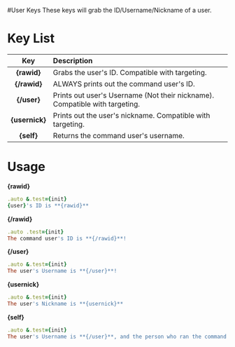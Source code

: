 #User Keys
These keys will grab the ID/Username/Nickname of a user.

# Key List
| Key | Description |
| :---: | :--- |
| **{rawid}** | Grabs the user's ID. Compatible with targeting.|
| **{/rawid}** | ALWAYS prints out the command user's ID. |
| **{/user}** | Prints out user's Username \(Not their nickname\). Compatible with targeting. |
| **{usernick}** | Prints out the user's nickname. Compatible with targeting. |
| **{self}** | Returns the command user's username. |

# Usage
**{rawid}**
```ruby
.auto &.test={init}
{user}'s ID is **{rawid}**
```

**{/rawid}**
```ruby
.auto .test={init}
The command user's ID is **{/rawid}**!
```

**{/user}**
```ruby
.auto &.test={init}
The user's Username is **{/user}**!
```

**{usernick}**
```ruby
.auto &.test={init}
The user's Nickname is **{usernick}**
```

**{self}**
```ruby
.auto &.test={init}
The user's Username is **{/user}**, and the person who ran the command is **{self}**
```
